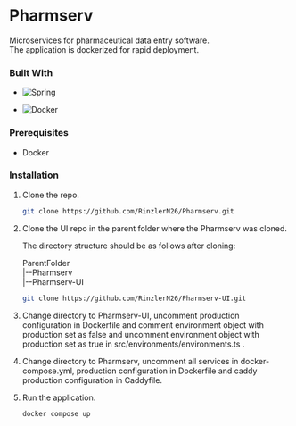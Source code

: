 # Pharmserv

Microservices for pharmaceutical data entry software.<br>The application is dockerized for rapid deployment.

### Built With

- ![Spring](https://img.shields.io/badge/springboot-6DB33F?style=for-the-badge&logo=springboot&logoColor=FFFFFF)

- ![Docker](https://img.shields.io/badge/docker-2496ED?style=for-the-badge&logo=docker&logoColor=FFFFFF)

### Prerequisites

- Docker

### Installation

1. Clone the repo.

   ```sh
   git clone https://github.com/RinzlerN26/Pharmserv.git
   ```

2. Clone the UI repo in the parent folder where the Pharmserv was cloned.

   The directory structure should be as follows after cloning:

   ParentFolder<br>
   |--Pharmserv<br>
   |--Pharmserv-UI

   ```sh
   git clone https://github.com/RinzlerN26/Pharmserv-UI.git
   ```

3. Change directory to Pharmserv-UI, uncomment production configuration in Dockerfile and comment environment object with production set as false and uncomment environment object with production set as true in src/environments/environments.ts .

4. Change directory to Pharmserv, uncomment all services in docker-compose.yml, production configuration in Dockerfile and caddy production configuration in Caddyfile.

5. Run the application.

   ```sh
   docker compose up
   ```
